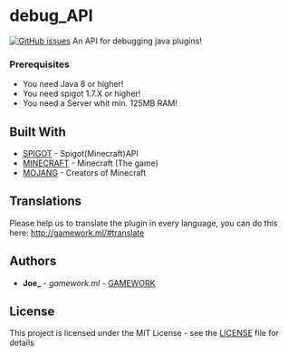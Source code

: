 # debug_API 
[![GitHub issues](https://img.shields.io/github/issues/getPoland/debug_API.svg?style=flat-square)](https://github.com/getPoland/debug_API/issues)
An API for debugging java plugins!

### Prerequisites

* You need Java 8 or higher!
* You need spigot 1.7.X or higher!
* You need a Server whit min. 125MB RAM!

## Built With

* [SPIGOT](https://hub.spigotmc.org/jenkins/job/BuildTools/ ) - Spigot(Minecraft)API
* [MINECRAFT](https://minecraft.net/en-us/store/?ref=m/ ) - Minecraft (The game)
* [MOJANG](https://mojang.com/ ) - Creators of Minecraft

## Translations

Please help us to translate the plugin in every language, you can do this here: http://gamework.ml/#translate

## Authors

* **Joe_** - *gamework.ml* - [GAMEWORK](http://gamework.ml/)

## License

This project is licensed under the MIT License - see the [LICENSE](LICENSE) file for details

